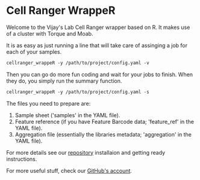 # Cell Ranger WrappeR

Welcome to the Vijay's Lab Cell Ranger wrapper based on R. It makes use of a cluster with Torque and Moab.

It is as easy as just running a line that will take care of assinging a job for each of your samples.


```markdown
cellranger_wrappeR -y /path/to/project/config.yaml -v
```

Then you can go do more fun coding and wait for your jobs to finish. When they do, you simply run the summary function.

```markdown
cellranger_wrappeR -y /path/to/project/config.yaml -s
```

The files you need to prepare are:
1. Sample sheet ('samples' in the YAML file).
2. Feature reference (if you have Feature Barcode data; 'feature_ref' in the YAML file).
3. Aggregation file (essentially the libraries metadata; 'aggregation' in the YAML file).

For more details see our [repository](https://github.com/vijaybioinfo/cellranger_wrappeR) installaion and getting ready instructions.

For more useful stuff, check our [GitHub's account](https://github.com/vijaybioinfo).
